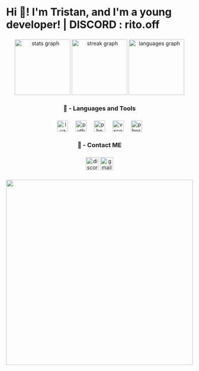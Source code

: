 <h1 align="left">Hi 👋! I'm Tristan, and I'm a young developer! | DISCORD : rito.off </h1>

###

<div align="center">
  <img src="https://github-readme-stats.vercel.app/api?username=RitoOFF&hide_title=false&hide_rank=false&show_icons=true&include_all_commits=true&count_private=true&disable_animations=false&theme=dracula&locale=en&hide_border=false" height="150" alt="stats graph"  />
  <img src="https://streak-stats.demolab.com?user=RitoOFF&locale=en&mode=daily&theme=dracula&hide_border=false&border_radius=5" height="150" alt="streak graph"  />
  <img src="https://github-readme-stats.vercel.app/api/top-langs?username=RitoOFF&locale=en&hide_title=false&layout=compact&card_width=320&langs_count=5&theme=dracula&hide_border=false" height="150" alt="languages graph"  />
</div>

###

<h3 align="center">                      🔨 - Languages and Tools</h3>

###

<div align="center">

  <img src="https://cdn.simpleicons.org/lua" height="30" alt="lua logo"  />
  <img width="12" />
  <img src="https://cdn.simpleicons.org/python" height="30" alt="python logo"  />
  <img width="12" />
  <img src="https://cdn.simpleicons.org/php/777BB4" height="30" alt="php logo"  />
  <img width="12" />
  <img src="https://cdn.simpleicons.org/visualstudiocode/007ACC" height="30" alt="vscode logo"  />
  <img width="12" />
  <img src="https://cdn.simpleicons.org/phpstorm" height="30" alt="phpstorm logo"  />
</div>

###

<h3 align="center">                      👀 - Contact ME</h3>

###

<div align="center">
  <img src="https://img.shields.io/static/v1?message=Discord&logo=discord&label=&color=7289DA&logoColor=white&labelColor=&style=for-the-badge" height="35" alt="discord logo"  />
  <a href="ghostsushi3@gmail.com" target="_blank">
    <img src="https://img.shields.io/static/v1?message=Gmail&logo=gmail&label=&color=D14836&logoColor=white&labelColor=&style=for-the-badge" height="35" alt="gmail logo"  />
  </a>
</div>

###

<div align="center">
  <img height="500" src="https://raw.githubusercontent.com/RitoOFF/Rito/main/image.jpg"  width="100%"/>
</div>

###

